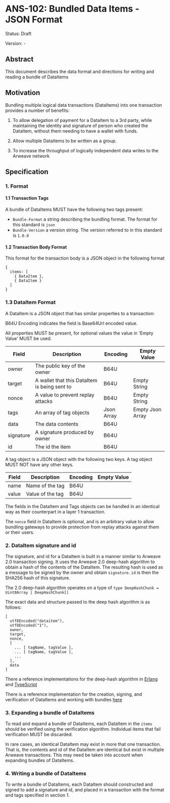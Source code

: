 # ANS-102: Bundled Data Items - JSON Format

Status: Draft

Version: -

## Abstract

This document describes the data format and directions for writing and reading a bundle of DataItems

## Motivation

Bundling multiple logical data transactions (DataItems) into one transaction provides a number of benefits:

1. To allow delegation of payment for a DataItem to a 3rd party, while maintaining the identity and signature of person who created the DataItem, without them needing to have a wallet with funds.

2. Allow multiple DataItems to be written as a group.

3. To increase the throughput of logically independent data writes to the Arweave network

## Specification

### 1. Format

#### 1.1 Transaction Tags

A bundle of DataItems MUST have the following two tags present:

- `Bundle-Format` a string describing the bundling format. The format for this standard is `json`
- `Bundle-Version` a version string. The version referred to in this standard is `1.0.0`

#### 1.2 Transaction Body Format

This format for the transaction body is a JSON object in the following format

```
{
  items: [
    { DataItem },
    { DataItem }
  ]
}
```

### 1.3 DataItem Format

A DataItem is a JSON object that has similar properties to a transaction:

B64U Encoding indicates the field is Base64Url encoded value.

All properties MUST be present, for optional values the value in 'Empty Value' MUST be used.

|Field     |Description                                   | Encoding        | Empty Value      |
|---       |---                                           |---              |---               |
|owner     |The public key of the owner                   | B64U            |                  |
|target    |A wallet that this DataItem is being sent to  | B64U            | Empty String     |
|nonce     |A value to prevent replay attacks             | B64U            | Empty String     |
|tags      |An array of tag objects                       | Json Array      | Empty Json Array |
|data      |The data contents                             | B64U            |                  |
|signature |A signature produced by owner                 | B64U            |                  |
|id        |The id the item                               | B64U            |                  |

A tag object is a JSON object with the following two keys. A tag object MUST NOT have any other keys.

|Field     |Description               | Encoding        | Empty Value      |
|---       |---                       |---              |---               |
|name      |Name of the tag           | B64U            |                  |
|value     |Value of the tag          | B64U            |                  |

The fields in the DataItem and Tags objects can be handled in an identical way as their counterpart in a layer 1 transaction.

The `nonce` field in DataItem is optional, and is an arbitrary value to allow bundling gateways to provide protection from replay attacks against them or their users.

### 2. DataItem signature and id

The signature, and id for a DataItem is built in a manner similar to Arweave 2.0 transaction signing. It uses the Arweave 2.0 deep-hash algorithm to obtain a hash of the contents of the DataItem. The resulting hash is used as a message to be signed by the owner and obtain `signature`. `id` is then the SHA256 hash of this signature.

The 2.0 deep-hash algorithm operates on a type of `type DeepHashChunk = Uint8Array | DeepHashChunk[]`

The exact data and structure passed to the deep hash algorithm is as follows:

```
[
  utf8Encoded("dataitem"),
  utf8Encoded("1"),
  owner,
  target,
  nonce,
  [
    ... [ tagName, tagValue ],
    ... [ tagName, tagValue ],
    ...
  ],
  data
]
```

There a reference implementations for the deep-hash algorithm in [Erlang](https://github.com/ArweaveTeam/arweave/blob/b316173cd42a53a59036241f8e164b615db9b40d/apps/arweave/src/ar_deep_hash.erl) and [TypeScript](https://github.com/ArweaveTeam/arweave-js/blob/b1c4b2e378a1eb7dc1fbfaeee41492eb908a60c6/src/common/lib/deepHash.ts)

There is a reference implementation for the creation, signing, and verification of DataItems and working with bundles [here](LINK)

### 3. Expanding a bundle of DataItems

To read and expand a bundle of DataItems, each DataItem in the `items` should be verified using the verification algorithm. Individual items that fail verification MUST be discarded.

In rare cases, an identical DataItem may exist in more that one transaction. That is, the contents and id of the DataItem are identical but exist in multiple Arweave transactions. This may need be taken into account when expanding bundles of DataItems.

### 4. Writing a bundle of DataItems

To write a bundle of DataItems, each DataItem should constructed and signed to add a signature and id, and placed in a transaction with the format and tags specified in section 1.
